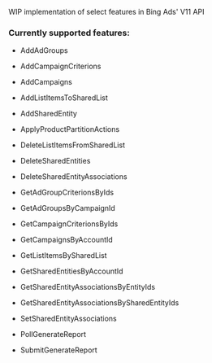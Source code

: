 WIP implementation of select features in Bing Ads' V11 API

### Currently supported features:
- AddAdGroups
- AddCampaignCriterions
- AddCampaigns
- AddListItemsToSharedList
- AddSharedEntity
- ApplyProductPartitionActions
- DeleteListItemsFromSharedList
- DeleteSharedEntities
- DeleteSharedEntityAssociations
- GetAdGroupCriterionsByIds
- GetAdGroupsByCampaignId
- GetCampaignCriterionsByIds
- GetCampaignsByAccountId
- GetListItemsBySharedList
- GetSharedEntitiesByAccountId
- GetSharedEntityAssociationsByEntityIds
- GetSharedEntityAssociationsBySharedEntityIds
- SetSharedEntityAssociations

- PollGenerateReport
- SubmitGenerateReport
